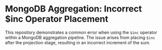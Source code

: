 # MongoDB Aggregation: Incorrect $inc Operator Placement
This repository demonstrates a common error when using the `$inc` operator within a MongoDB aggregation pipeline. The issue arises from placing `$inc` after the projection stage, resulting in an incorrect increment of the sum.
